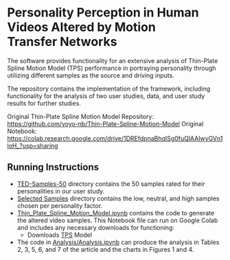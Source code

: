 # Personality Perception in Human Videos Altered by Motion Transfer Networks

The software provides functionality for an extensive analysis of Thin-Plate Spline Motion Model (TPS) performance in portraying personality through utilizing different samples as the source and driving inputs.

The repository contains the implementation of the framework, including functionality for the analysis of two user studies, data, and user study results for further studies. 

Original Thin-Plate Spline Motion Model Repository: https://github.com/yoyo-nb/Thin-Plate-Spline-Motion-Model
Original Notebook: https://colab.research.google.com/drive/1DREfdpnaBhqISg0fuQlAAIwyGVn1loH_?usp=sharing

## Running Instructions
- [TED-Samples-50](TED-Samples-50) directory contains the 50 samples rated for their personalities in our user study.
- [Selected Samples](Selected%20Samples) directory contains the low, neutral, and high samples chosen per personality factor.
- [Thin_Plate_Spline_Motion_Model.ipynb](Thin_Plate_Spline_Motion_Model.ipynb) contains the code to generate the altered video samples. This Notebook file can run on Google Colab and includes any necessary downloads for functioning:
  -  Downloads [TPS](https://github.com/yoyo-nb/Thin-Plate-Spline-Motion-Model.git) Model
- The code in [Analysis/Analysis.ipynb](Analysis/Analysis.ipynb) can produce the analysis in Tables 2, 3, 5, 6, and 7 of the article and the charts in Figures 1 and 4.

